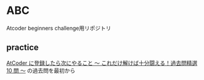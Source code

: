 # ABC

Atcoder beginners challenge用リポジトリ

## practice
[AtCoder に登録したら次にやること ～ これだけ解けば十分闘える！過去問精選 10 問 ～](https://qiita.com/drken/items/fd4e5e3630d0f5859067)
の過去問を最初から
